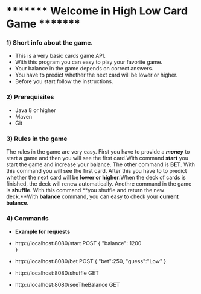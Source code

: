 # ******* Welcome in High Low Card Game *******

### 1) Short info about the game.
- This is a very basic cards game API.
- With this program you can easy to play your favorite game.
- Your balance in the game depends on correct answers.
- You have to predict whether the next card will be lower or higher.
- Before you start follow the instructions.


### 2) Prerequisites
- Java 8 or higher
- Maven
- Git

### 3) Rules in the game

The rules in the game are very easy. First you have to provide a ***money*** to start a game and then you will see the first card.With command **start** you start the game and increase your balance. The other command is **BET**. With this command you will see the first card. After this you have to to predict whether the next card will be **lower or higher**.When the deck of cards is finished, the deck will renew automatically. Anothre command in the game is **shuffle**. With this command **you shuffle and return the new deck.**With **balance** command, you can easy to check your **current balance**.

### 4) Commands

- **Example for requests**

- http://localhost:8080/start POST
{
    "balance": 1200   
}

- http://localhost:8080/bet POST
{
   "bet":250,
   "guess":"Low"
}

- http://localhost:8080/shuffle GET

- http://localhost:8080/seeTheBalance GET




